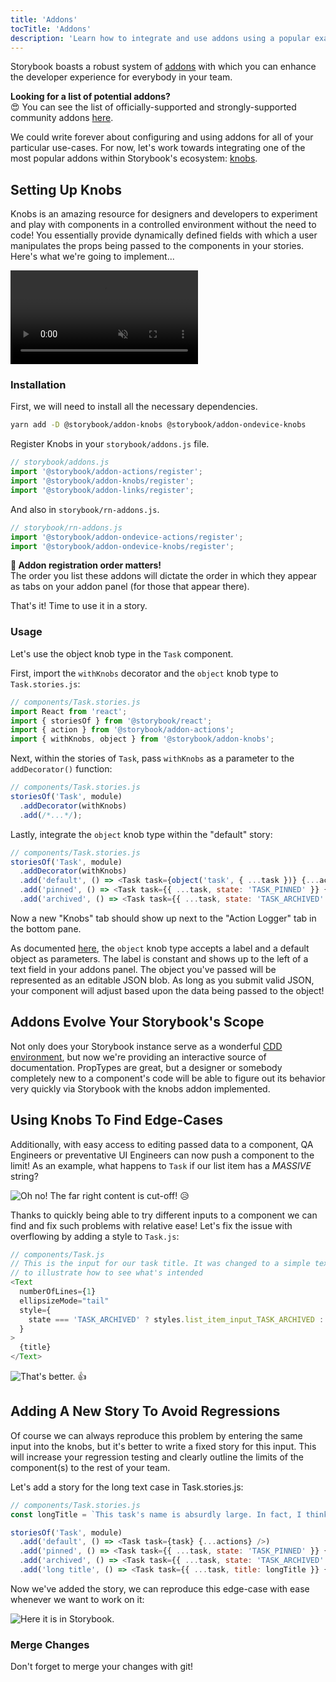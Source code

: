 ```yaml
---
title: 'Addons'
tocTitle: 'Addons'
description: 'Learn how to integrate and use addons using a popular example'
---
```


Storybook boasts a robust system of [addons](https://storybook.js.org/addons/introduction/) with which you can enhance the developer experience for
everybody in your team.

<div class="aside">
<strong>Looking for a list of potential addons?</strong>
<br/>
😍 You can see the list of officially-supported and strongly-supported community addons <a href="https://storybook.js.org/addons/addon-gallery/">here</a>.
</div>

We could write forever about configuring and using addons for all of your particular use-cases. For now, let's work towards integrating one of the most popular addons within Storybook's ecosystem: [knobs](https://github.com/storybooks/storybook/tree/master/addons/knobs).

## Setting Up Knobs

Knobs is an amazing resource for designers and developers to experiment and play with components in a controlled environment without the need to code! You essentially provide dynamically defined fields with which a user manipulates the props being passed to the components in your stories. Here's what we're going to implement...

<video autoPlay muted playsInline loop>
  <source
    src="/intro-to-storybook/addon-knobs-demo.mp4"
    type="video/mp4"
  />
</video>

### Installation

First, we will need to install all the necessary dependencies.

```bash
yarn add -D @storybook/addon-knobs @storybook/addon-ondevice-knobs
```

Register Knobs in your `storybook/addons.js` file.

```javascript
// storybook/addons.js
import '@storybook/addon-actions/register';
import '@storybook/addon-knobs/register';
import '@storybook/addon-links/register';
```

And also in `storybook/rn-addons.js`.

```javascript
// storybook/rn-addons.js
import '@storybook/addon-ondevice-actions/register';
import '@storybook/addon-ondevice-knobs/register';
```

<div class="aside">
<strong>📝 Addon registration order matters!</strong>
<br/>
The order you list these addons will dictate the order in which they appear as tabs on your addon panel (for those that appear there).
</div>

That's it! Time to use it in a story.

### Usage

Let's use the object knob type in the `Task` component.

First, import the `withKnobs` decorator and the `object` knob type to `Task.stories.js`:

```javascript
// components/Task.stories.js
import React from 'react';
import { storiesOf } from '@storybook/react';
import { action } from '@storybook/addon-actions';
import { withKnobs, object } from '@storybook/addon-knobs';
```

Next, within the stories of `Task`, pass `withKnobs` as a parameter to the `addDecorator()` function:

```javascript
// components/Task.stories.js
storiesOf('Task', module)
  .addDecorator(withKnobs)
  .add(/*...*/);
```

Lastly, integrate the `object` knob type within the "default" story:

```javascript
// components/Task.stories.js
storiesOf('Task', module)
  .addDecorator(withKnobs)
  .add('default', () => <Task task={object('task', { ...task })} {...actions} />)
  .add('pinned', () => <Task task={{ ...task, state: 'TASK_PINNED' }} {...actions} />)
  .add('archived', () => <Task task={{ ...task, state: 'TASK_ARCHIVED' }} {...actions} />);
```

Now a new "Knobs" tab should show up next to the "Action Logger" tab in the bottom pane.

As documented [here](https://github.com/storybooks/storybook/tree/master/addons/knobs#object), the `object` knob type accepts a label and a default object as parameters. The label is constant and shows up to the left of a text field in your addons panel. The object you've passed will be represented as an editable JSON blob. As long as you submit valid JSON, your component will adjust based upon the data being passed to the object!

## Addons Evolve Your Storybook's Scope

Not only does your Storybook instance serve as a wonderful [CDD environment](https://blog.hichroma.com/component-driven-development-ce1109d56c8e), but now we're providing an interactive source of documentation. PropTypes are great, but a designer or somebody completely new to a component's code will be able to figure out its behavior very quickly via Storybook with the knobs addon implemented.

## Using Knobs To Find Edge-Cases

Additionally, with easy access to editing passed data to a component, QA Engineers or preventative UI Engineers can now push a component to the limit! As an example, what happens to `Task` if our list item has a _MASSIVE_ string?

![Oh no! The far right content is cut-off!](/intro-to-storybook/addon-knobs-demo-edge-case.png) 😥

Thanks to quickly being able to try different inputs to a component we can find and fix such problems with relative ease! Let's fix the issue with overflowing by adding a style to `Task.js`:

```javascript
// components/Task.js
// This is the input for our task title. It was changed to a simple text contrary to textinput,
// to illustrate how to see what's intended
<Text
  numberOfLines={1}
  ellipsizeMode="tail"
  style={
    state === 'TASK_ARCHIVED' ? styles.list_item_input_TASK_ARCHIVED : styles.list_item_input_TASK
  }
>
  {title}
</Text>
```

![That's better.](/intro-to-storybook/addon-knobs-demo-edge-case-resolved.png) 👍

## Adding A New Story To Avoid Regressions

Of course we can always reproduce this problem by entering the same input into the knobs, but it's better to write a fixed story for this input. This will increase your regression testing and clearly outline the limits of the component(s) to the rest of your team.

Let's add a story for the long text case in Task.stories.js:

```javascript
// components/Task.stories.js
const longTitle = `This task's name is absurdly large. In fact, I think if I keep going I might end up with content overflow. What will happen? The star that represents a pinned task could have text overlapping. The text could cut-off abruptly when it reaches the star. I hope not!`;

storiesOf('Task', module)
  .add('default', () => <Task task={task} {...actions} />)
  .add('pinned', () => <Task task={{ ...task, state: 'TASK_PINNED' }} {...actions} />)
  .add('archived', () => <Task task={{ ...task, state: 'TASK_ARCHIVED' }} {...actions} />)
  .add('long title', () => <Task task={{ ...task, title: longTitle }} {...actions} />);
```

Now we've added the story, we can reproduce this edge-case with ease whenever we want to work on it:

![Here it is in Storybook.](/intro-to-storybook/addon-knobs-demo-edge-case-in-storybook.png)

### Merge Changes

Don't forget to merge your changes with git!

<!-- this is commented based on the restructuring that was introduced with pr 341. Once 6.0 lands this needs to be added back based on controls.-->

<!-- ## Sharing Addons With The Team

Knobs is a great way to get non-developers playing with your components and stories. However, it can be difficult for them to run the storybook on their local machine. That's why deploying your storybook to an online location can be really helpful. In the next chapter we'll do just that!
 -->
